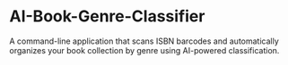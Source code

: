 # AI-Book-Genre-Classifier
A command-line application that scans ISBN barcodes and automatically organizes your book collection by genre using AI-powered classification.
